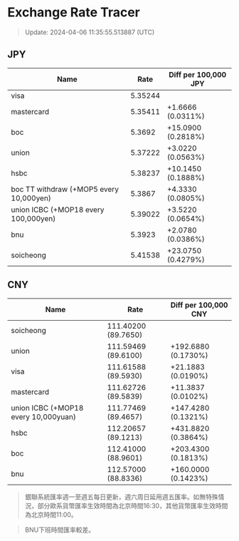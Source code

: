 # Exchange Rate Tracer

> Update: 2024-04-06 11:35:55.513887 (UTC)

## JPY

| Name                                    |    Rate | Diff per 100,000 JPY   |
|-----------------------------------------|---------|------------------------|
| visa                                    | 5.35244 |                        |
| mastercard                              | 5.35411 | +1.6666 (0.0311%)      |
| boc                                     | 5.3692  | +15.0900 (0.2818%)     |
| union                                   | 5.37222 | +3.0220 (0.0563%)      |
| hsbc                                    | 5.38237 | +10.1450 (0.1888%)     |
| boc TT withdraw (+MOP5 every 10,000yen) | 5.3867  | +4.3330 (0.0805%)      |
| union ICBC (+MOP18 every 100,000yen)    | 5.39022 | +3.5220 (0.0654%)      |
| bnu                                     | 5.3923  | +2.0780 (0.0386%)      |
| soicheong                               | 5.41538 | +23.0750 (0.4279%)     |

## CNY

| Name                                 | Rate                | Diff per 100,000 CNY   |
|--------------------------------------|---------------------|------------------------|
| soicheong                            | 111.40200	(89.7650) |                        |
| union                                | 111.59469	(89.6100) | +192.6880 (0.1730%)    |
| visa                                 | 111.61588	(89.5930) | +21.1883 (0.0190%)     |
| mastercard                           | 111.62726	(89.5839) | +11.3837 (0.0102%)     |
| union ICBC (+MOP18 every 10,000yuan) | 111.77469	(89.4657) | +147.4280 (0.1321%)    |
| hsbc                                 | 112.20657	(89.1213) | +431.8820 (0.3864%)    |
| boc                                  | 112.41000	(88.9601) | +203.4300 (0.1813%)    |
| bnu                                  | 112.57000	(88.8336) | +160.0000 (0.1423%)    |


> 銀聯系統匯率週一至週五每日更新，週六周日延用週五匯率。如無特殊情況，部分歐系貨幣匯率生效時間為北京時間16:30，其他貨幣匯率生效時間為北京時間11:00。

> BNU下班時間匯率較差。

